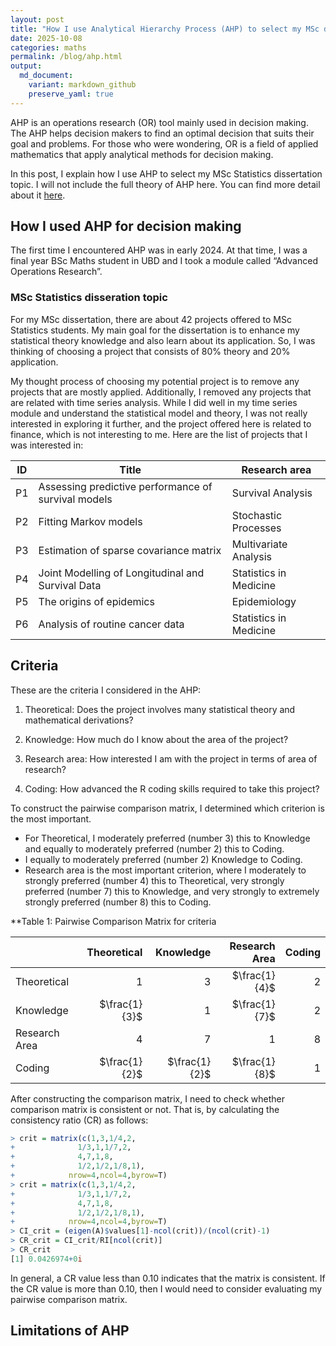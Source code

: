 ```yaml
---
layout: post
title: "How I use Analytical Hierarchy Process (AHP) to select my MSc dissertation project"
date: 2025-10-08
categories: maths
permalink: /blog/ahp.html
output:
  md_document:
    variant: markdown_github
    preserve_yaml: true
---
```


AHP is an operations research (OR) tool mainly used in decision making.
The AHP helps decision makers to find an optimal decision that suits
their goal and problems. For those who were wondering, OR is a field of
applied mathematics that apply analytical methods for decision making.

In this post, I explain how I use AHP to select my MSc Statistics dissertation
topic. I will not include the full theory of AHP here. You can find more detail about it [here](https://www.researchgate.net/profile/Seyyed-Hossein-Jafari-Petroudi/post/how_do_we_compute_consistency_ratio/attachment/5a345dceb53d2f0bba44affb/AS%3A571976892809216%401513381326103/download/AHP-page13.pdf). 

## How I used AHP for decision making

The first time I encountered AHP was in early 2024. At that time, I was
a final year BSc Maths student in UBD and I took a module called
“Advanced Operations Research”.

### MSc Statistics disseration topic

For my MSc dissertation, there are about 42 projects offered to MSc
Statistics students. My main goal for the dissertation is to enhance my
statistical theory knowledge and also learn about its application. So, I
was thinking of choosing a project that consists of 80% theory and 20%
application.

My thought process of choosing my potential project is to remove any
projects that are mostly applied. Additionally, I removed any projects
that are related with time series analysis. While I did well in my time
series module and understand the statistical model and theory, I was not
really interested in exploring it further, and the project offered here
is related to finance, which is not interesting to me. Here are the list
of projects that I was interested in:

| ID  | Title                                               | Research area          |
|---------------|----------------------------------------|------------------|
| P1  | Assessing predictive performance of survival models | Survival Analysis      |
| P2  | Fitting Markov models                               | Stochastic Processes   |
| P3  | Estimation of sparse covariance matrix              | Multivariate Analysis  |
| P4  | Joint Modelling of Longitudinal and Survival Data   | Statistics in Medicine |
| P5  | The origins of epidemics                            | Epidemiology           |
| P6  | Analysis of routine cancer data                     | Statistics in Medicine |

## Criteria

These are the criteria I considered in the AHP:

1.  Theoretical: Does the project involves many statistical theory and
    mathematical derivations?

2.  Knowledge: How much do I know about the area of the project?

3.  Research area: How interested I am with the project in terms of area
    of research?

4.  Coding: How advanced the R coding skills required to take this
    project?

To construct the pairwise comparison matrix, I determined which
criterion is the most important.

-   For Theoretical, I moderately preferred (number 3) this to Knowledge
    and equally to moderately preferred (number 2) this to Coding.
-   I equally to moderately preferred (number 2) Knowledge to Coding.
-   Research area is the most important criterion, where I moderately to
    strongly preferred (number 4) this to Theoretical, very strongly
    preferred (number 7) this to Knowledge, and very strongly to
    extremely strongly preferred (number 8) this to Coding.

**Table 1: Pairwise Comparison Matrix for criteria


|          |  Theoretical |  Knowledge | Research Area | Coding |
|:---------|----------:|----------:|---------:| --------: |
| Theoretical | $1$ | $3$ | $\frac{1}{4}$ | $2$ |
| Knowledge | $\frac{1}{3}$ | $1$ | $\frac{1}{7}$ | $2$ |
| Research Area | $4$ | $7$ | $1$ | $8$ |
| Coding | $\frac{1}{2}$ | $\frac{1}{2}$ | $\frac{1}{8}$ | $1$ |


After constructing the comparison matrix, I need to check whether comparison matrix is consistent or not. That is, by calculating the consistency ratio (CR) as follows: 

```r
> crit = matrix(c(1,3,1/4,2,
+              1/3,1,1/7,2,
+              4,7,1,8,
+              1/2,1/2,1/8,1),
+            nrow=4,ncol=4,byrow=T)
> crit = matrix(c(1,3,1/4,2,
+              1/3,1,1/7,2,
+              4,7,1,8,
+              1/2,1/2,1/8,1),
+            nrow=4,ncol=4,byrow=T)
> CI_crit = (eigen(A)$values[1]-ncol(crit))/(ncol(crit)-1)
> CR_crit = CI_crit/RI[ncol(crit)]
> CR_crit
[1] 0.0426974+0i
```

In general, a CR value less than 0.10 indicates that the matrix is consistent. If the CR value is more than 0.10, then I would need to consider evaluating my pairwise comparison matrix.

## Limitations of AHP